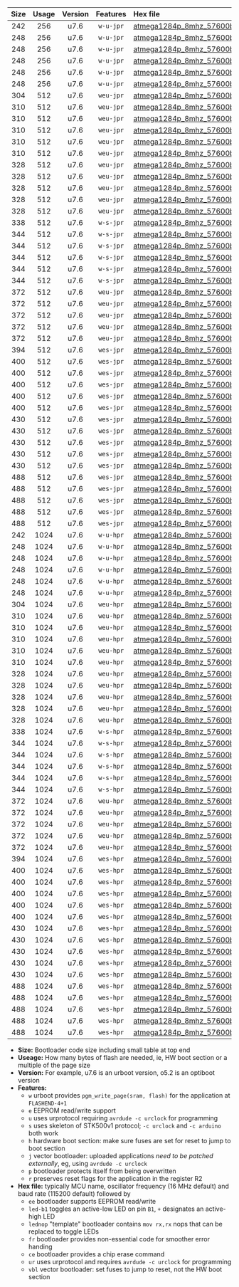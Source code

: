 |Size|Usage|Version|Features|Hex file|
|:-:|:-:|:-:|:-:|:--|
|242|256|u7.6|`w-u-jpr`|[atmega1284p_8mhz_57600bps_ur_vbl.hex](https://raw.githubusercontent.com/stefanrueger/urboot/main/atmega1284p_8mhz_57600bps_ur_vbl.hex)|
|248|256|u7.6|`w-u-jpr`|[atmega1284p_8mhz_57600bps_led+b5_ur_vbl.hex](https://raw.githubusercontent.com/stefanrueger/urboot/main/atmega1284p_8mhz_57600bps_led+b5_ur_vbl.hex)|
|248|256|u7.6|`w-u-jpr`|[atmega1284p_8mhz_57600bps_led+b7_ur_vbl.hex](https://raw.githubusercontent.com/stefanrueger/urboot/main/atmega1284p_8mhz_57600bps_led+b7_ur_vbl.hex)|
|248|256|u7.6|`w-u-jpr`|[atmega1284p_8mhz_57600bps_led+c7_ur_vbl.hex](https://raw.githubusercontent.com/stefanrueger/urboot/main/atmega1284p_8mhz_57600bps_led+c7_ur_vbl.hex)|
|248|256|u7.6|`w-u-jpr`|[atmega1284p_8mhz_57600bps_led+d7_ur_vbl.hex](https://raw.githubusercontent.com/stefanrueger/urboot/main/atmega1284p_8mhz_57600bps_led+d7_ur_vbl.hex)|
|248|256|u7.6|`w-u-jpr`|[atmega1284p_8mhz_57600bps_lednop_ur_vbl.hex](https://raw.githubusercontent.com/stefanrueger/urboot/main/atmega1284p_8mhz_57600bps_lednop_ur_vbl.hex)|
|304|512|u7.6|`weu-jpr`|[atmega1284p_8mhz_57600bps_ee_ur_vbl.hex](https://raw.githubusercontent.com/stefanrueger/urboot/main/atmega1284p_8mhz_57600bps_ee_ur_vbl.hex)|
|310|512|u7.6|`weu-jpr`|[atmega1284p_8mhz_57600bps_ee_led+b5_ur_vbl.hex](https://raw.githubusercontent.com/stefanrueger/urboot/main/atmega1284p_8mhz_57600bps_ee_led+b5_ur_vbl.hex)|
|310|512|u7.6|`weu-jpr`|[atmega1284p_8mhz_57600bps_ee_led+b7_ur_vbl.hex](https://raw.githubusercontent.com/stefanrueger/urboot/main/atmega1284p_8mhz_57600bps_ee_led+b7_ur_vbl.hex)|
|310|512|u7.6|`weu-jpr`|[atmega1284p_8mhz_57600bps_ee_led+c7_ur_vbl.hex](https://raw.githubusercontent.com/stefanrueger/urboot/main/atmega1284p_8mhz_57600bps_ee_led+c7_ur_vbl.hex)|
|310|512|u7.6|`weu-jpr`|[atmega1284p_8mhz_57600bps_ee_led+d7_ur_vbl.hex](https://raw.githubusercontent.com/stefanrueger/urboot/main/atmega1284p_8mhz_57600bps_ee_led+d7_ur_vbl.hex)|
|310|512|u7.6|`weu-jpr`|[atmega1284p_8mhz_57600bps_ee_lednop_ur_vbl.hex](https://raw.githubusercontent.com/stefanrueger/urboot/main/atmega1284p_8mhz_57600bps_ee_lednop_ur_vbl.hex)|
|328|512|u7.6|`weu-jpr`|[atmega1284p_8mhz_57600bps_ee_led+b5_fr_ur_vbl.hex](https://raw.githubusercontent.com/stefanrueger/urboot/main/atmega1284p_8mhz_57600bps_ee_led+b5_fr_ur_vbl.hex)|
|328|512|u7.6|`weu-jpr`|[atmega1284p_8mhz_57600bps_ee_led+b7_fr_ur_vbl.hex](https://raw.githubusercontent.com/stefanrueger/urboot/main/atmega1284p_8mhz_57600bps_ee_led+b7_fr_ur_vbl.hex)|
|328|512|u7.6|`weu-jpr`|[atmega1284p_8mhz_57600bps_ee_led+c7_fr_ur_vbl.hex](https://raw.githubusercontent.com/stefanrueger/urboot/main/atmega1284p_8mhz_57600bps_ee_led+c7_fr_ur_vbl.hex)|
|328|512|u7.6|`weu-jpr`|[atmega1284p_8mhz_57600bps_ee_led+d7_fr_ur_vbl.hex](https://raw.githubusercontent.com/stefanrueger/urboot/main/atmega1284p_8mhz_57600bps_ee_led+d7_fr_ur_vbl.hex)|
|328|512|u7.6|`weu-jpr`|[atmega1284p_8mhz_57600bps_ee_lednop_fr_ur_vbl.hex](https://raw.githubusercontent.com/stefanrueger/urboot/main/atmega1284p_8mhz_57600bps_ee_lednop_fr_ur_vbl.hex)|
|338|512|u7.6|`w-s-jpr`|[atmega1284p_8mhz_57600bps_vbl.hex](https://raw.githubusercontent.com/stefanrueger/urboot/main/atmega1284p_8mhz_57600bps_vbl.hex)|
|344|512|u7.6|`w-s-jpr`|[atmega1284p_8mhz_57600bps_led+b5_vbl.hex](https://raw.githubusercontent.com/stefanrueger/urboot/main/atmega1284p_8mhz_57600bps_led+b5_vbl.hex)|
|344|512|u7.6|`w-s-jpr`|[atmega1284p_8mhz_57600bps_led+b7_vbl.hex](https://raw.githubusercontent.com/stefanrueger/urboot/main/atmega1284p_8mhz_57600bps_led+b7_vbl.hex)|
|344|512|u7.6|`w-s-jpr`|[atmega1284p_8mhz_57600bps_led+c7_vbl.hex](https://raw.githubusercontent.com/stefanrueger/urboot/main/atmega1284p_8mhz_57600bps_led+c7_vbl.hex)|
|344|512|u7.6|`w-s-jpr`|[atmega1284p_8mhz_57600bps_led+d7_vbl.hex](https://raw.githubusercontent.com/stefanrueger/urboot/main/atmega1284p_8mhz_57600bps_led+d7_vbl.hex)|
|344|512|u7.6|`w-s-jpr`|[atmega1284p_8mhz_57600bps_lednop_vbl.hex](https://raw.githubusercontent.com/stefanrueger/urboot/main/atmega1284p_8mhz_57600bps_lednop_vbl.hex)|
|372|512|u7.6|`weu-jpr`|[atmega1284p_8mhz_57600bps_ee_led+b5_fr_ce_ur_vbl.hex](https://raw.githubusercontent.com/stefanrueger/urboot/main/atmega1284p_8mhz_57600bps_ee_led+b5_fr_ce_ur_vbl.hex)|
|372|512|u7.6|`weu-jpr`|[atmega1284p_8mhz_57600bps_ee_led+b7_fr_ce_ur_vbl.hex](https://raw.githubusercontent.com/stefanrueger/urboot/main/atmega1284p_8mhz_57600bps_ee_led+b7_fr_ce_ur_vbl.hex)|
|372|512|u7.6|`weu-jpr`|[atmega1284p_8mhz_57600bps_ee_led+c7_fr_ce_ur_vbl.hex](https://raw.githubusercontent.com/stefanrueger/urboot/main/atmega1284p_8mhz_57600bps_ee_led+c7_fr_ce_ur_vbl.hex)|
|372|512|u7.6|`weu-jpr`|[atmega1284p_8mhz_57600bps_ee_led+d7_fr_ce_ur_vbl.hex](https://raw.githubusercontent.com/stefanrueger/urboot/main/atmega1284p_8mhz_57600bps_ee_led+d7_fr_ce_ur_vbl.hex)|
|372|512|u7.6|`weu-jpr`|[atmega1284p_8mhz_57600bps_ee_lednop_fr_ce_ur_vbl.hex](https://raw.githubusercontent.com/stefanrueger/urboot/main/atmega1284p_8mhz_57600bps_ee_lednop_fr_ce_ur_vbl.hex)|
|394|512|u7.6|`wes-jpr`|[atmega1284p_8mhz_57600bps_ee_vbl.hex](https://raw.githubusercontent.com/stefanrueger/urboot/main/atmega1284p_8mhz_57600bps_ee_vbl.hex)|
|400|512|u7.6|`wes-jpr`|[atmega1284p_8mhz_57600bps_ee_led+b5_vbl.hex](https://raw.githubusercontent.com/stefanrueger/urboot/main/atmega1284p_8mhz_57600bps_ee_led+b5_vbl.hex)|
|400|512|u7.6|`wes-jpr`|[atmega1284p_8mhz_57600bps_ee_led+b7_vbl.hex](https://raw.githubusercontent.com/stefanrueger/urboot/main/atmega1284p_8mhz_57600bps_ee_led+b7_vbl.hex)|
|400|512|u7.6|`wes-jpr`|[atmega1284p_8mhz_57600bps_ee_led+c7_vbl.hex](https://raw.githubusercontent.com/stefanrueger/urboot/main/atmega1284p_8mhz_57600bps_ee_led+c7_vbl.hex)|
|400|512|u7.6|`wes-jpr`|[atmega1284p_8mhz_57600bps_ee_led+d7_vbl.hex](https://raw.githubusercontent.com/stefanrueger/urboot/main/atmega1284p_8mhz_57600bps_ee_led+d7_vbl.hex)|
|400|512|u7.6|`wes-jpr`|[atmega1284p_8mhz_57600bps_ee_lednop_vbl.hex](https://raw.githubusercontent.com/stefanrueger/urboot/main/atmega1284p_8mhz_57600bps_ee_lednop_vbl.hex)|
|430|512|u7.6|`wes-jpr`|[atmega1284p_8mhz_57600bps_ee_led+b5_fr_vbl.hex](https://raw.githubusercontent.com/stefanrueger/urboot/main/atmega1284p_8mhz_57600bps_ee_led+b5_fr_vbl.hex)|
|430|512|u7.6|`wes-jpr`|[atmega1284p_8mhz_57600bps_ee_led+b7_fr_vbl.hex](https://raw.githubusercontent.com/stefanrueger/urboot/main/atmega1284p_8mhz_57600bps_ee_led+b7_fr_vbl.hex)|
|430|512|u7.6|`wes-jpr`|[atmega1284p_8mhz_57600bps_ee_led+c7_fr_vbl.hex](https://raw.githubusercontent.com/stefanrueger/urboot/main/atmega1284p_8mhz_57600bps_ee_led+c7_fr_vbl.hex)|
|430|512|u7.6|`wes-jpr`|[atmega1284p_8mhz_57600bps_ee_led+d7_fr_vbl.hex](https://raw.githubusercontent.com/stefanrueger/urboot/main/atmega1284p_8mhz_57600bps_ee_led+d7_fr_vbl.hex)|
|430|512|u7.6|`wes-jpr`|[atmega1284p_8mhz_57600bps_ee_lednop_fr_vbl.hex](https://raw.githubusercontent.com/stefanrueger/urboot/main/atmega1284p_8mhz_57600bps_ee_lednop_fr_vbl.hex)|
|488|512|u7.6|`wes-jpr`|[atmega1284p_8mhz_57600bps_ee_led+b5_fr_ce_vbl.hex](https://raw.githubusercontent.com/stefanrueger/urboot/main/atmega1284p_8mhz_57600bps_ee_led+b5_fr_ce_vbl.hex)|
|488|512|u7.6|`wes-jpr`|[atmega1284p_8mhz_57600bps_ee_led+b7_fr_ce_vbl.hex](https://raw.githubusercontent.com/stefanrueger/urboot/main/atmega1284p_8mhz_57600bps_ee_led+b7_fr_ce_vbl.hex)|
|488|512|u7.6|`wes-jpr`|[atmega1284p_8mhz_57600bps_ee_led+c7_fr_ce_vbl.hex](https://raw.githubusercontent.com/stefanrueger/urboot/main/atmega1284p_8mhz_57600bps_ee_led+c7_fr_ce_vbl.hex)|
|488|512|u7.6|`wes-jpr`|[atmega1284p_8mhz_57600bps_ee_led+d7_fr_ce_vbl.hex](https://raw.githubusercontent.com/stefanrueger/urboot/main/atmega1284p_8mhz_57600bps_ee_led+d7_fr_ce_vbl.hex)|
|488|512|u7.6|`wes-jpr`|[atmega1284p_8mhz_57600bps_ee_lednop_fr_ce_vbl.hex](https://raw.githubusercontent.com/stefanrueger/urboot/main/atmega1284p_8mhz_57600bps_ee_lednop_fr_ce_vbl.hex)|
|242|1024|u7.6|`w-u-hpr`|[atmega1284p_8mhz_57600bps_ur.hex](https://raw.githubusercontent.com/stefanrueger/urboot/main/atmega1284p_8mhz_57600bps_ur.hex)|
|248|1024|u7.6|`w-u-hpr`|[atmega1284p_8mhz_57600bps_led+b5_ur.hex](https://raw.githubusercontent.com/stefanrueger/urboot/main/atmega1284p_8mhz_57600bps_led+b5_ur.hex)|
|248|1024|u7.6|`w-u-hpr`|[atmega1284p_8mhz_57600bps_led+b7_ur.hex](https://raw.githubusercontent.com/stefanrueger/urboot/main/atmega1284p_8mhz_57600bps_led+b7_ur.hex)|
|248|1024|u7.6|`w-u-hpr`|[atmega1284p_8mhz_57600bps_led+c7_ur.hex](https://raw.githubusercontent.com/stefanrueger/urboot/main/atmega1284p_8mhz_57600bps_led+c7_ur.hex)|
|248|1024|u7.6|`w-u-hpr`|[atmega1284p_8mhz_57600bps_led+d7_ur.hex](https://raw.githubusercontent.com/stefanrueger/urboot/main/atmega1284p_8mhz_57600bps_led+d7_ur.hex)|
|248|1024|u7.6|`w-u-hpr`|[atmega1284p_8mhz_57600bps_lednop_ur.hex](https://raw.githubusercontent.com/stefanrueger/urboot/main/atmega1284p_8mhz_57600bps_lednop_ur.hex)|
|304|1024|u7.6|`weu-hpr`|[atmega1284p_8mhz_57600bps_ee_ur.hex](https://raw.githubusercontent.com/stefanrueger/urboot/main/atmega1284p_8mhz_57600bps_ee_ur.hex)|
|310|1024|u7.6|`weu-hpr`|[atmega1284p_8mhz_57600bps_ee_led+b5_ur.hex](https://raw.githubusercontent.com/stefanrueger/urboot/main/atmega1284p_8mhz_57600bps_ee_led+b5_ur.hex)|
|310|1024|u7.6|`weu-hpr`|[atmega1284p_8mhz_57600bps_ee_led+b7_ur.hex](https://raw.githubusercontent.com/stefanrueger/urboot/main/atmega1284p_8mhz_57600bps_ee_led+b7_ur.hex)|
|310|1024|u7.6|`weu-hpr`|[atmega1284p_8mhz_57600bps_ee_led+c7_ur.hex](https://raw.githubusercontent.com/stefanrueger/urboot/main/atmega1284p_8mhz_57600bps_ee_led+c7_ur.hex)|
|310|1024|u7.6|`weu-hpr`|[atmega1284p_8mhz_57600bps_ee_led+d7_ur.hex](https://raw.githubusercontent.com/stefanrueger/urboot/main/atmega1284p_8mhz_57600bps_ee_led+d7_ur.hex)|
|310|1024|u7.6|`weu-hpr`|[atmega1284p_8mhz_57600bps_ee_lednop_ur.hex](https://raw.githubusercontent.com/stefanrueger/urboot/main/atmega1284p_8mhz_57600bps_ee_lednop_ur.hex)|
|328|1024|u7.6|`weu-hpr`|[atmega1284p_8mhz_57600bps_ee_led+b5_fr_ur.hex](https://raw.githubusercontent.com/stefanrueger/urboot/main/atmega1284p_8mhz_57600bps_ee_led+b5_fr_ur.hex)|
|328|1024|u7.6|`weu-hpr`|[atmega1284p_8mhz_57600bps_ee_led+b7_fr_ur.hex](https://raw.githubusercontent.com/stefanrueger/urboot/main/atmega1284p_8mhz_57600bps_ee_led+b7_fr_ur.hex)|
|328|1024|u7.6|`weu-hpr`|[atmega1284p_8mhz_57600bps_ee_led+c7_fr_ur.hex](https://raw.githubusercontent.com/stefanrueger/urboot/main/atmega1284p_8mhz_57600bps_ee_led+c7_fr_ur.hex)|
|328|1024|u7.6|`weu-hpr`|[atmega1284p_8mhz_57600bps_ee_led+d7_fr_ur.hex](https://raw.githubusercontent.com/stefanrueger/urboot/main/atmega1284p_8mhz_57600bps_ee_led+d7_fr_ur.hex)|
|328|1024|u7.6|`weu-hpr`|[atmega1284p_8mhz_57600bps_ee_lednop_fr_ur.hex](https://raw.githubusercontent.com/stefanrueger/urboot/main/atmega1284p_8mhz_57600bps_ee_lednop_fr_ur.hex)|
|338|1024|u7.6|`w-s-hpr`|[atmega1284p_8mhz_57600bps.hex](https://raw.githubusercontent.com/stefanrueger/urboot/main/atmega1284p_8mhz_57600bps.hex)|
|344|1024|u7.6|`w-s-hpr`|[atmega1284p_8mhz_57600bps_led+b5.hex](https://raw.githubusercontent.com/stefanrueger/urboot/main/atmega1284p_8mhz_57600bps_led+b5.hex)|
|344|1024|u7.6|`w-s-hpr`|[atmega1284p_8mhz_57600bps_led+b7.hex](https://raw.githubusercontent.com/stefanrueger/urboot/main/atmega1284p_8mhz_57600bps_led+b7.hex)|
|344|1024|u7.6|`w-s-hpr`|[atmega1284p_8mhz_57600bps_led+c7.hex](https://raw.githubusercontent.com/stefanrueger/urboot/main/atmega1284p_8mhz_57600bps_led+c7.hex)|
|344|1024|u7.6|`w-s-hpr`|[atmega1284p_8mhz_57600bps_led+d7.hex](https://raw.githubusercontent.com/stefanrueger/urboot/main/atmega1284p_8mhz_57600bps_led+d7.hex)|
|344|1024|u7.6|`w-s-hpr`|[atmega1284p_8mhz_57600bps_lednop.hex](https://raw.githubusercontent.com/stefanrueger/urboot/main/atmega1284p_8mhz_57600bps_lednop.hex)|
|372|1024|u7.6|`weu-hpr`|[atmega1284p_8mhz_57600bps_ee_led+b5_fr_ce_ur.hex](https://raw.githubusercontent.com/stefanrueger/urboot/main/atmega1284p_8mhz_57600bps_ee_led+b5_fr_ce_ur.hex)|
|372|1024|u7.6|`weu-hpr`|[atmega1284p_8mhz_57600bps_ee_led+b7_fr_ce_ur.hex](https://raw.githubusercontent.com/stefanrueger/urboot/main/atmega1284p_8mhz_57600bps_ee_led+b7_fr_ce_ur.hex)|
|372|1024|u7.6|`weu-hpr`|[atmega1284p_8mhz_57600bps_ee_led+c7_fr_ce_ur.hex](https://raw.githubusercontent.com/stefanrueger/urboot/main/atmega1284p_8mhz_57600bps_ee_led+c7_fr_ce_ur.hex)|
|372|1024|u7.6|`weu-hpr`|[atmega1284p_8mhz_57600bps_ee_led+d7_fr_ce_ur.hex](https://raw.githubusercontent.com/stefanrueger/urboot/main/atmega1284p_8mhz_57600bps_ee_led+d7_fr_ce_ur.hex)|
|372|1024|u7.6|`weu-hpr`|[atmega1284p_8mhz_57600bps_ee_lednop_fr_ce_ur.hex](https://raw.githubusercontent.com/stefanrueger/urboot/main/atmega1284p_8mhz_57600bps_ee_lednop_fr_ce_ur.hex)|
|394|1024|u7.6|`wes-hpr`|[atmega1284p_8mhz_57600bps_ee.hex](https://raw.githubusercontent.com/stefanrueger/urboot/main/atmega1284p_8mhz_57600bps_ee.hex)|
|400|1024|u7.6|`wes-hpr`|[atmega1284p_8mhz_57600bps_ee_led+b5.hex](https://raw.githubusercontent.com/stefanrueger/urboot/main/atmega1284p_8mhz_57600bps_ee_led+b5.hex)|
|400|1024|u7.6|`wes-hpr`|[atmega1284p_8mhz_57600bps_ee_led+b7.hex](https://raw.githubusercontent.com/stefanrueger/urboot/main/atmega1284p_8mhz_57600bps_ee_led+b7.hex)|
|400|1024|u7.6|`wes-hpr`|[atmega1284p_8mhz_57600bps_ee_led+c7.hex](https://raw.githubusercontent.com/stefanrueger/urboot/main/atmega1284p_8mhz_57600bps_ee_led+c7.hex)|
|400|1024|u7.6|`wes-hpr`|[atmega1284p_8mhz_57600bps_ee_led+d7.hex](https://raw.githubusercontent.com/stefanrueger/urboot/main/atmega1284p_8mhz_57600bps_ee_led+d7.hex)|
|400|1024|u7.6|`wes-hpr`|[atmega1284p_8mhz_57600bps_ee_lednop.hex](https://raw.githubusercontent.com/stefanrueger/urboot/main/atmega1284p_8mhz_57600bps_ee_lednop.hex)|
|430|1024|u7.6|`wes-hpr`|[atmega1284p_8mhz_57600bps_ee_led+b5_fr.hex](https://raw.githubusercontent.com/stefanrueger/urboot/main/atmega1284p_8mhz_57600bps_ee_led+b5_fr.hex)|
|430|1024|u7.6|`wes-hpr`|[atmega1284p_8mhz_57600bps_ee_led+b7_fr.hex](https://raw.githubusercontent.com/stefanrueger/urboot/main/atmega1284p_8mhz_57600bps_ee_led+b7_fr.hex)|
|430|1024|u7.6|`wes-hpr`|[atmega1284p_8mhz_57600bps_ee_led+c7_fr.hex](https://raw.githubusercontent.com/stefanrueger/urboot/main/atmega1284p_8mhz_57600bps_ee_led+c7_fr.hex)|
|430|1024|u7.6|`wes-hpr`|[atmega1284p_8mhz_57600bps_ee_led+d7_fr.hex](https://raw.githubusercontent.com/stefanrueger/urboot/main/atmega1284p_8mhz_57600bps_ee_led+d7_fr.hex)|
|430|1024|u7.6|`wes-hpr`|[atmega1284p_8mhz_57600bps_ee_lednop_fr.hex](https://raw.githubusercontent.com/stefanrueger/urboot/main/atmega1284p_8mhz_57600bps_ee_lednop_fr.hex)|
|488|1024|u7.6|`wes-hpr`|[atmega1284p_8mhz_57600bps_ee_led+b5_fr_ce.hex](https://raw.githubusercontent.com/stefanrueger/urboot/main/atmega1284p_8mhz_57600bps_ee_led+b5_fr_ce.hex)|
|488|1024|u7.6|`wes-hpr`|[atmega1284p_8mhz_57600bps_ee_led+b7_fr_ce.hex](https://raw.githubusercontent.com/stefanrueger/urboot/main/atmega1284p_8mhz_57600bps_ee_led+b7_fr_ce.hex)|
|488|1024|u7.6|`wes-hpr`|[atmega1284p_8mhz_57600bps_ee_led+c7_fr_ce.hex](https://raw.githubusercontent.com/stefanrueger/urboot/main/atmega1284p_8mhz_57600bps_ee_led+c7_fr_ce.hex)|
|488|1024|u7.6|`wes-hpr`|[atmega1284p_8mhz_57600bps_ee_led+d7_fr_ce.hex](https://raw.githubusercontent.com/stefanrueger/urboot/main/atmega1284p_8mhz_57600bps_ee_led+d7_fr_ce.hex)|
|488|1024|u7.6|`wes-hpr`|[atmega1284p_8mhz_57600bps_ee_lednop_fr_ce.hex](https://raw.githubusercontent.com/stefanrueger/urboot/main/atmega1284p_8mhz_57600bps_ee_lednop_fr_ce.hex)|

- **Size:** Bootloader code size including small table at top end
- **Useage:** How many bytes of flash are needed, ie, HW boot section or a multiple of the page size
- **Version:** For example, u7.6 is an urboot version, o5.2 is an optiboot version
- **Features:**
  + `w` urboot provides `pgm_write_page(sram, flash)` for the application at `FLASHEND-4+1`
  + `e` EEPROM read/write support
  + `u` uses urprotocol requiring `avrdude -c urclock` for programming
  + `s` uses skeleton of STK500v1 protocol; `-c urclock` and `-c arduino` both work
  + `h` hardware boot section: make sure fuses are set for reset to jump to boot section
  + `j` vector bootloader: uploaded applications *need to be patched externally*, eg, using `avrdude -c urclock`
  + `p` bootloader protects itself from being overwritten
  + `r` preserves reset flags for the application in the register R2
- **Hex file:** typically MCU name, oscillator frequency (16 MHz default) and baud rate (115200 default) followed by
  + `ee` bootloader supports EEPROM read/write
  + `led-b1` toggles an active-low LED on pin `B1`, `+` designates an active-high LED
  + `lednop` "template" bootloader contains `mov rx,rx` nops that can be replaced to toggle LEDs
  + `fr` bootloader provides non-essential code for smoother error handing
  + `ce` bootloader provides a chip erase command
  + `ur` uses urprotocol and requires `avrdude -c urclock` for programming
  + `vbl` vector bootloader: set fuses to jump to reset, not the HW boot section
